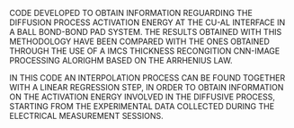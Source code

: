 CODE DEVELOPED TO OBTAIN INFORMATION REGUARDING THE DIFFUSION PROCESS ACTIVATION ENERGY AT THE CU-AL INTERFACE IN A 
BALL BOND-BOND PAD SYSTEM. THE RESULTS OBTAINED WITH THIS METHODOLOGY HAVE BEEN COMPARED WITH THE ONES OBTAINED THROUGH
THE USE OF A IMCS THICKNESS RECONGITION CNN-IMAGE PROCESSING ALORIGHM BASED ON THE ARRHENIUS LAW.

IN THIS CODE AN INTERPOLATION PROCESS CAN BE FOUND TOGETHER WITH A LINEAR REGRESSION STEP, IN ORDER TO OBTAIN INFORMATION
ON THE ACTIVATION ENERGY INVOLVED IN THE DIFFUSIVE PROCESS, STARTING FROM THE EXPERIMENTAL DATA COLLECTED DURING THE ELECTRICAL
MEASUREMENT SESSIONS.
